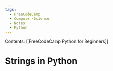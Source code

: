 ```yaml
---
tags:
  - FreeCodeCamp
  - Computer-Science
  - Notes
  - Python
---
```

Contents: [[FreeCodeCamp Python for Beginners]]
# Strings in Python